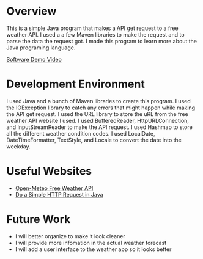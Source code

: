 # Overview

This is a simple Java program that makes a API get request to a free weather API. I used a a few Maven libraries to make the request and to parse the data the request got. I made this program to learn more about the Java programing language.

[Software Demo Video](https://youtu.be/_n28WJQM_Kc)

# Development Environment

I used Java and a bunch of Maven libraries to create this program. I used the IOException library to catch any errors that might happen while making the API get request. I used the URL library to store the uRL from the free weather API website I used. I used BufferedReader, HttpURLConnection, and InputStreamReader to make the API request. I used Hashmap to store all the different weather condition codes. I used LocalDate, DateTimeFormatter, TextStyle, and Locale to convert the date into the weekday.

# Useful Websites

- [Open-Meteo Free Weather API](https://open-meteo.com/)
- [Do a Simple HTTP Request in Java](https://www.baeldung.com/java-http-request)

# Future Work

- I will better organize to make it look cleaner
- I will provide more infomation in the actual weather forecast
- I will add a user interface to the weather app so it looks better